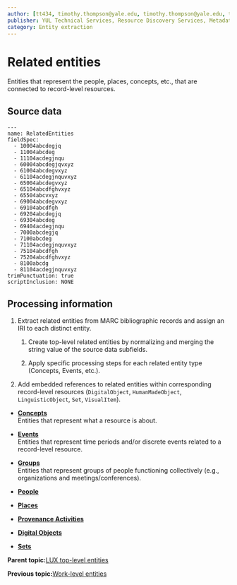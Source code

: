 ```yaml
---
author: [tt434, timothy.thompson@yale.edu, timothy.thompson@yale.edu, tt434]
publisher: YUL Technical Services, Resource Discovery Services, Metadata Services Unit
category: Entity extraction
---
```


# Related entities

Entities that represent the people, places, concepts, etc., that are connected to record-level resources.

## Source data

```
---
name: RelatedEntities
fieldSpec:
  - 10004abcdegjq
  - 11004abcdeg
  - 11104acdegjnqu
  - 60004abcdegjqvxyz
  - 61004abcdegvxyz
  - 61104acdegjnquvxyz
  - 65004abcdegvxyz
  - 65104abcdfghvxyz 
  - 65504abcvxyz
  - 69004abcdegvxyz
  - 69104abcdfgh
  - 69204abcdegjq
  - 69304abcdeg
  - 69404acdegjnqu
  - 7000abcdegjq
  - 7100abcdeg
  - 71104acdegjnquvxyz
  - 75104abcdfgh
  - 75204abcdfghvxyz  
  - 8100abcdg
  - 81104acdegjnquvxyz
trimPunctuation: true
scriptInclusion: NONE
```

## Processing information

1.  Extract related entities from MARC bibliographic records and assign an IRI to each distinct entity.

    1.  Create top-level related entities by normalizing and merging the string value of the source data subfields.

    2.  Apply specific processing steps for each related entity type \(Concepts, Events, etc.\).

2.  Add embedded references to related entities within corresponding record-level resources \(`DigitalObject`, `HumanMadeObject`, `LinguisticObject`, `Set`, `VisualItem`\).


-   **[Concepts](../concepts/concepts.md)**  
Entities that represent what a resource is about.
-   **[Events](../concepts/events.md)**  
Entities that represent time periods and/or discrete events related to a record-level resource.
-   **[Groups](../concepts/groups.md)**  
Entities that represent groups of people functioning collectively \(e.g., organizations and meetings/conferences\).
-   **[People](../concepts/people.md)**  

-   **[Places](../concepts/places.md)**  

-   **[Provenance Activities](../concepts/provenance_activities.md)**  

-   **[Digital Objects](../concepts/related_digital_objects.md)**  

-   **[Sets](../concepts/related_sets.md)**  


**Parent topic:**[LUX top-level entities](../concepts/lux_top-level_entities.md)

**Previous topic:**[Work-level entities](../concepts/work_level_entities.md)

